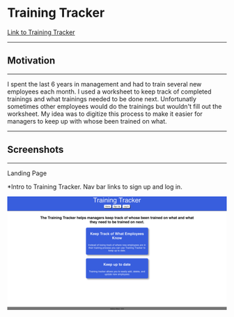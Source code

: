 # Training Tracker
[Link to Training Tracker](https://trainingtracker.mwillard.now.sh/) 

---

## Motivation
---
I spent the last 6 years in management and had to train several new employees each month.  I used a worksheet to keep track of completed trainings and what trainings needed to be done next.  Unfortunatly sometimes other employees would do the trainings but wouldn't fill out the worksheet.  My idea was to digitize this process to make it easier for managers to keep up with whose been trained on what.  

---

## Screenshots
---
Landing Page

*Intro to Training Tracker.  Nav bar links to sign up and log in.

![Landing Page screenshot](https://github.com/MatthewWillard/training-tracker/blob/master/ScreenShots/LandingPage.png)